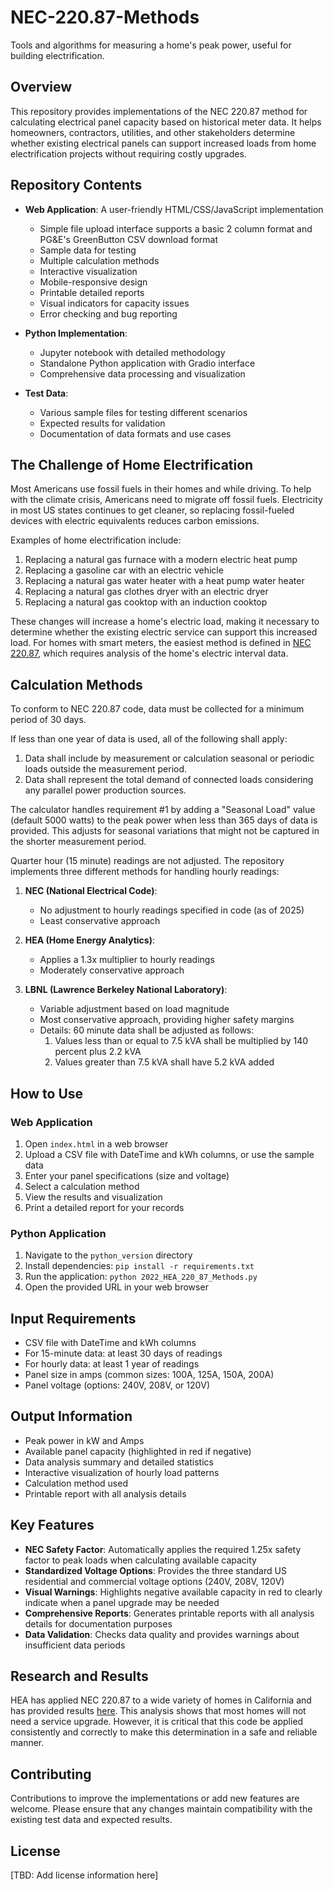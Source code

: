# NEC-220.87-Methods

Tools and algorithms for measuring a home's peak power, useful for building electrification.

## Overview

This repository provides implementations of the NEC 220.87 method for calculating electrical panel capacity based on historical meter data. It helps homeowners, contractors, utilities, and other stakeholders determine whether existing electrical panels can support increased loads from home electrification projects without requiring costly upgrades.

## Repository Contents

- **Web Application**: A user-friendly HTML/CSS/JavaScript implementation
  - Simple file upload interface supports a basic 2 column format and PG&E's GreenButton CSV download format
  - Sample data for testing
  - Multiple calculation methods
  - Interactive visualization
  - Mobile-responsive design
  - Printable detailed reports
  - Visual indicators for capacity issues
  - Error checking and bug reporting

- **Python Implementation**: 
  - Jupyter notebook with detailed methodology
  - Standalone Python application with Gradio interface
  - Comprehensive data processing and visualization

- **Test Data**: 
  - Various sample files for testing different scenarios
  - Expected results for validation
  - Documentation of data formats and use cases

## The Challenge of Home Electrification

Most Americans use fossil fuels in their homes and while driving. To help with the climate crisis, Americans need to migrate off fossil fuels. Electricity in most US states continues to get cleaner, so replacing fossil-fueled devices with electric equivalents reduces carbon emissions.

Examples of home electrification include:
1. Replacing a natural gas furnace with a modern electric heat pump
2. Replacing a gasoline car with an electric vehicle
3. Replacing a natural gas water heater with a heat pump water heater
4. Replacing a natural gas clothes dryer with an electric dryer
5. Replacing a natural gas cooktop with an induction cooktop

These changes will increase a home's electric load, making it necessary to determine whether the existing electric service can support this increased load. For homes with smart meters, the easiest method is defined in [NEC 220.87](https://up.codes/s/determining-existing-loads), which requires analysis of the home's electric interval data.

## Calculation Methods

To conform to NEC 220.87 code, data must be collected for a minimum period of 30 days. 

If less than one year of data is used, all of the following shall apply:
1. Data shall include by measurement or calculation seasonal or periodic loads outside the measurement period.
2. Data shall represent the total demand of connected loads considering any parallel power production sources.

The calculator handles requirement #1 by adding a "Seasonal Load" value (default 5000 watts) to the peak power when less than 365 days of data is provided. This adjusts for seasonal variations that might not be captured in the shorter measurement period.

Quarter hour (15 minute) readings are not adjusted. The repository implements three different methods for handling hourly readings:

1. **NEC (National Electrical Code)**:
   - No adjustment to hourly readings specified in code (as of 2025)
   - Least conservative approach

2. **HEA (Home Energy Analytics)**: 
   - Applies a 1.3x multiplier to hourly readings
   - Moderately conservative approach

3. **LBNL (Lawrence Berkeley National Laboratory)**:
   - Variable adjustment based on load magnitude
   - Most conservative approach, providing higher safety margins
   - Details: 60 minute data shall be adjusted as follows:
     1. Values less than or equal to 7.5 kVA shall be multiplied by 140 percent plus 2.2 kVA
     1. Values greater than 7.5 kVA shall have 5.2 kVA added


## How to Use

### Web Application
1. Open `index.html` in a web browser
2. Upload a CSV file with DateTime and kWh columns, or use the sample data
3. Enter your panel specifications (size and voltage)
4. Select a calculation method
5. View the results and visualization
6. Print a detailed report for your records

### Python Application
1. Navigate to the `python_version` directory
2. Install dependencies: `pip install -r requirements.txt`
3. Run the application: `python 2022_HEA_220_87_Methods.py`
4. Open the provided URL in your web browser

## Input Requirements

- CSV file with DateTime and kWh columns
- For 15-minute data: at least 30 days of readings
- For hourly data: at least 1 year of readings
- Panel size in amps (common sizes: 100A, 125A, 150A, 200A)
- Panel voltage (options: 240V, 208V, or 120V)

## Output Information

- Peak power in kW and Amps
- Available panel capacity (highlighted in red if negative)
- Data analysis summary and detailed statistics
- Interactive visualization of hourly load patterns
- Calculation method used
- Printable report with all analysis details

## Key Features

- **NEC Safety Factor**: Automatically applies the required 1.25x safety factor to peak loads when calculating available capacity
- **Standardized Voltage Options**: Provides the three standard US residential and commercial voltage options (240V, 208V, 120V)
- **Visual Warnings**: Highlights negative available capacity in red to clearly indicate when a panel upgrade may be needed
- **Comprehensive Reports**: Generates printable reports with all analysis details for documentation purposes
- **Data Validation**: Checks data quality and provides warnings about insufficient data periods

## Research and Results

HEA has applied NEC 220.87 to a wide variety of homes in California and has provided results [here](https://1drv.ms/f/s!Ag7eOV5ifY5Ch2FNngIFZEzuLLFm?e=igYtZF). This analysis shows that most homes will not need a service upgrade. However, it is critical that this code be applied consistently and correctly to make this determination in a safe and reliable manner.

## Contributing

Contributions to improve the implementations or add new features are welcome. Please ensure that any changes maintain compatibility with the existing test data and expected results.

## License

[TBD: Add license information here]
